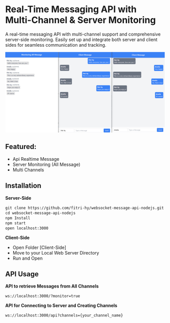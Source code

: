 # Real-Time Messaging API with Multi-Channel & Server Monitoring

A real-time messaging API with multi-channel support and comprehensive server-side monitoring. Easily set up and integrate both server and client sides for seamless communication and tracking.

<img src="./ss.jpg">

## Featured:

- Api Realtime Message
- Server Monitoring (All Message)
- Multi Channels

## Installation

**Server-Side**

```
git clone https://github.com/fitri-hy/websocket-message-api-nodejs.git
cd websocket-message-api-nodejs
npm Install
npm start
open localhost:3000
```

**Client-Side**

- Open Folder [Client-Side]
- Move to your Local Web Server Directory
- Run and Open

## API Usage

**API to retrieve Messages from All Channels**

```
ws://localhost:3000/?monitor=true
```

**API for Connecting to Server and Creating Channels**

```
ws://localhost:3000/api?channels={your_channel_name}
```